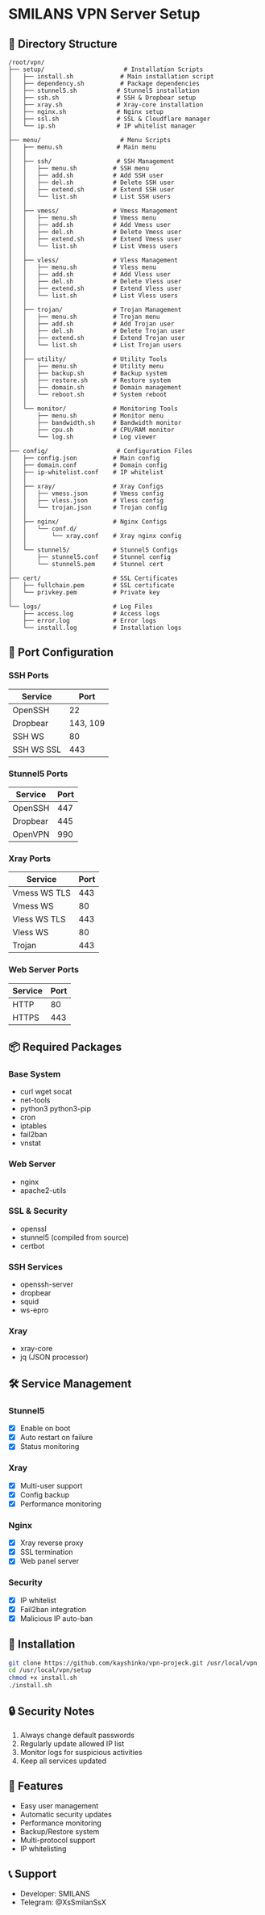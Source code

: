 # SMILANS VPN Server Setup

## 📁 Directory Structure

```
/root/vpn/
├── setup/                      # Installation Scripts
│   ├── install.sh             # Main installation script
│   ├── dependency.sh          # Package dependencies
│   ├── stunnel5.sh           # Stunnel5 installation
│   ├── ssh.sh                # SSH & Dropbear setup
│   ├── xray.sh               # Xray-core installation
│   ├── nginx.sh              # Nginx setup
│   ├── ssl.sh                # SSL & Cloudflare manager
│   └── ip.sh                 # IP whitelist manager
│
├── menu/                      # Menu Scripts
│   ├── menu.sh               # Main menu
│   │
│   ├── ssh/                  # SSH Management
│   │   ├── menu.sh          # SSH menu
│   │   ├── add.sh           # Add SSH user
│   │   ├── del.sh           # Delete SSH user
│   │   ├── extend.sh        # Extend SSH user
│   │   └── list.sh          # List SSH users
│   │
│   ├── vmess/               # Vmess Management
│   │   ├── menu.sh          # Vmess menu
│   │   ├── add.sh           # Add Vmess user
│   │   ├── del.sh           # Delete Vmess user
│   │   ├── extend.sh        # Extend Vmess user
│   │   └── list.sh          # List Vmess users
│   │
│   ├── vless/               # Vless Management
│   │   ├── menu.sh          # Vless menu
│   │   ├── add.sh           # Add Vless user
│   │   ├── del.sh           # Delete Vless user
│   │   ├── extend.sh        # Extend Vless user
│   │   └── list.sh          # List Vless users
│   │
│   ├── trojan/              # Trojan Management
│   │   ├── menu.sh          # Trojan menu
│   │   ├── add.sh           # Add Trojan user
│   │   ├── del.sh           # Delete Trojan user
│   │   ├── extend.sh        # Extend Trojan user
│   │   └── list.sh          # List Trojan users
│   │
│   ├── utility/             # Utility Tools
│   │   ├── menu.sh          # Utility menu
│   │   ├── backup.sh        # Backup system
│   │   ├── restore.sh       # Restore system
│   │   ├── domain.sh        # Domain management
│   │   └── reboot.sh        # System reboot
│   │
│   └── monitor/             # Monitoring Tools
│       ├── menu.sh          # Monitor menu
│       ├── bandwidth.sh     # Bandwidth monitor
│       ├── cpu.sh           # CPU/RAM monitor
│       └── log.sh           # Log viewer
│
├── config/                   # Configuration Files
│   ├── config.json          # Main config
│   ├── domain.conf          # Domain config
│   ├── ip-whitelist.conf    # IP whitelist
│   │
│   ├── xray/                # Xray Configs
│   │   ├── vmess.json       # Vmess config
│   │   ├── vless.json       # Vless config
│   │   └── trojan.json      # Trojan config
│   │
│   ├── nginx/               # Nginx Configs
│   │   └── conf.d/
│   │       └── xray.conf    # Xray nginx config
│   │
│   └── stunnel5/            # Stunnel5 Configs
│       ├── stunnel5.conf    # Stunnel config
│       └── stunnel5.pem     # Stunnel cert
│
├── cert/                    # SSL Certificates
│   ├── fullchain.pem        # SSL certificate
│   └── privkey.pem          # Private key
│
└── logs/                    # Log Files
    ├── access.log           # Access logs
    ├── error.log            # Error logs
    └── install.log          # Installation logs
```

## 🔌 Port Configuration

### SSH Ports

| Service    | Port     |
| ---------- | -------- |
| OpenSSH    | 22       |
| Dropbear   | 143, 109 |
| SSH WS     | 80       |
| SSH WS SSL | 443      |

### Stunnel5 Ports

| Service  | Port |
| -------- | ---- |
| OpenSSH  | 447  |
| Dropbear | 445  |
| OpenVPN  | 990  |

### Xray Ports

| Service      | Port |
| ------------ | ---- |
| Vmess WS TLS | 443  |
| Vmess WS     | 80   |
| Vless WS TLS | 443  |
| Vless WS     | 80   |
| Trojan       | 443  |

### Web Server Ports

| Service | Port |
| ------- | ---- |
| HTTP    | 80   |
| HTTPS   | 443  |

## 📦 Required Packages

### Base System

- curl wget socat
- net-tools
- python3 python3-pip
- cron
- iptables
- fail2ban
- vnstat

### Web Server

- nginx
- apache2-utils

### SSL & Security

- openssl
- stunnel5 (compiled from source)
- certbot

### SSH Services

- openssh-server
- dropbear
- squid
- ws-epro

### Xray

- xray-core
- jq (JSON processor)

## 🛠 Service Management

### Stunnel5

- [x] Enable on boot
- [x] Auto restart on failure
- [x] Status monitoring

### Xray

- [x] Multi-user support
- [x] Config backup
- [x] Performance monitoring

### Nginx

- [x] Xray reverse proxy
- [x] SSL termination
- [x] Web panel server

### Security

- [x] IP whitelist
- [x] Fail2ban integration
- [x] Malicious IP auto-ban

## 📝 Installation

```bash
git clone https://github.com/kayshinko/vpn-projeck.git /usr/local/vpn
cd /usr/local/vpn/setup
chmod +x install.sh
./install.sh
```

## 🔒 Security Notes

1. Always change default passwords
2. Regularly update allowed IP list
3. Monitor logs for suspicious activities
4. Keep all services updated

## 🌟 Features

- Easy user management
- Automatic security updates
- Performance monitoring
- Backup/Restore system
- Multi-protocol support
- IP whitelisting

## 📞 Support

- Developer: SMILANS
- Telegram: @XsSmilanSsX
